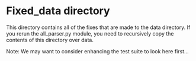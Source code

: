 # Fixed_data directory
This directory contains all of the fixes that are made to the data directory.  If you rerun the all_parser.py module,
you need to recursively copy the contents of this directory over data.

Note: We may want to consider enhancing the test suite to look here first...
